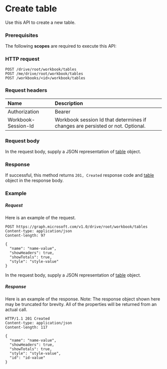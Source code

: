 # Create table

Use this API to create a new table.
### Prerequisites
The following **scopes** are required to execute this API: 
### HTTP request
<!-- { "blockType": "ignored" } -->
```http
POST /drive/root/workbook/tables
POST /me/drive/root/workbook/tables
POST /workbooks/<id>/workbook/tables

```
### Request headers
| Name       | Description|
|:---------------|:----------|
| Authorization  | Bearer <code>|
| Workbook-Session-Id  | Workbook session Id that determines if changes are persisted or not. Optional.|

### Request body
In the request body, supply a JSON representation of [table](../resources/table.md) object.


### Response
If successful, this method returns `201, Created` response code and [table](../resources/table.md) object in the response body.

### Example
##### Request
Here is an example of the request.
<!-- {
  "blockType": "request",
  "name": "create_table_from_workbook"
}-->
```http
POST https://graph.microsoft.com/v1.0/drive/root/workbook/tables
Content-type: application/json
Content-length: 97

{
  "name": "name-value",
  "showHeaders": true,
  "showTotals": true,
  "style": "style-value"
}
```
In the request body, supply a JSON representation of [table](../resources/table.md) object.
##### Response
Here is an example of the response. Note: The response object shown here may be truncated for brevity. All of the properties will be returned from an actual call.
<!-- {
  "blockType": "response",
  "truncated": true,
  "@odata.type": "microsoft.graph.table"
} -->
```http
HTTP/1.1 201 Created
Content-type: application/json
Content-length: 117

{
  "name": "name-value",
  "showHeaders": true,
  "showTotals": true,
  "style": "style-value",
  "id": "id-value"
}
```

<!-- uuid: 8fcb5dbc-d5aa-4681-8e31-b001d5168d79
2015-10-25 14:57:30 UTC -->
<!-- {
  "type": "#page.annotation",
  "description": "Create table",
  "keywords": "",
  "section": "documentation",
  "tocPath": ""
}-->